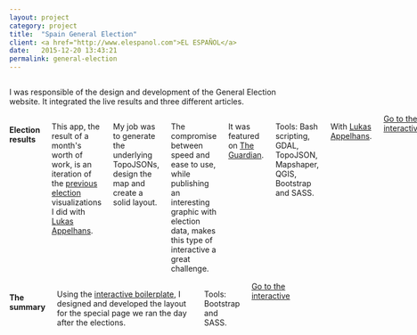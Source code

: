 ```yaml
---
layout: project
category: project
title:  "Spain General Election"
client: <a href="http://www.elespanol.com">EL ESPAÑOL</a>
date:   2015-12-20 13:43:21
permalink: general-election
---
```

<div class="row">
    <div class="eight columns projectIntro">
        <p>I was responsible of the design and development of the General Election website. It integrated the live results and three different articles.</p>
    </div>
</div>

<div class="row">
    <div class="six columns m-b-2">
        <h4 class="projectHeadline m-t-2">Election results</h4>
        <p>This app, the result of a month's worth of work, is an iteration of the <a href="/local-regional-elections">previous</a> <a href="/catalan-election">election</a> visualizations I did with <a href="https://twitter.com/lukas_appelhans">Lukas Appelhans</a>.</p>
        <p>My job was to generate the underlying TopoJSONs, design the map and create a solid layout.</p>
        <p>The compromise between speed and ease to use, while publishing an interesting graphic with election data, makes this type of interactive a great challenge.</p>
        <p>It was featured on <a href="http://www.theguardian.com/world/live/2015/dec/20/spain-election-results-live-updates-podemos-ciudadanos?page=with:block-56770b52e4b0c713d00aaeec#block-56770b52e4b0c713d00aaeec">The Guardian</a>.</p>
        <p class="u-italic">Tools: Bash scripting, GDAL, TopoJSON, Mapshaper, QGIS, Bootstrap and SASS.</p>
        <p class="u-italic">With <a href="https://twitter.com/lukas_appelhans">Lukas Appelhans</a>.</p>
        <a class="button btn-primary" href="http://datos.elespanol.com/elecciones-generales/2015-20D/resultados/congreso/">Go to the interactive</a>
    </div>
    <div class="six columns">
        <img class="img-responsive b-lazy m-b-1"  src="data:image/gif;base64,R0lGODlhAQABAAAAACH5BAEKAAEALAAAAAABAAEAAAICTAEAOw==" data-src="/images/projects/touchdown_1.png" />
    </div>
</div>

<div class="row">
    <div class="six columns m-b-2">
        <h4 class="projectHeadline m-t-4">The summary</h4>
        <p>Using the <a href="/interactive-boilerplate">interactive boilerplate</a>, I designed and developed the layout for the special page we ran the day after the elections.</p>
        <p class="u-italic">Tools: Bootstrap and SASS.</p>
        <a class="button btn-primary" href="http://datos.elespanol.com/elecciones-generales/2015-20D/resultados/analisis/">Go to the interactive</a>
    </div>
    <div class="six columns">
        <img class="img-responsive b-lazy m-b-1"  src="data:image/gif;base64,R0lGODlhAQABAAAAACH5BAEKAAEALAAAAAABAAEAAAICTAEAOw==" data-src="/images/projects/touchdown_2.png" />
    </div>
</div>
<div class="row">
    <div class="twelve columns">
        <img class="img-responsive b-lazy m-b-1"  src="data:image/gif;base64,R0lGODlhAQABAAAAACH5BAEKAAEALAAAAAABAAEAAAICTAEAOw==" data-src="/images/projects/touchdown_3.png" />
        <img class="img-responsive b-lazy m-b-1"  src="data:image/gif;base64,R0lGODlhAQABAAAAACH5BAEKAAEALAAAAAABAAEAAAICTAEAOw==" data-src="/images/projects/touchdown_4.png" />
        <img class="img-responsive b-lazy m-b-1"  src="data:image/gif;base64,R0lGODlhAQABAAAAACH5BAEKAAEALAAAAAABAAEAAAICTAEAOw==" data-src="/images/projects/touchdown_5.png" />
        <img class="img-responsive b-lazy m-b-1"  src="data:image/gif;base64,R0lGODlhAQABAAAAACH5BAEKAAEALAAAAAABAAEAAAICTAEAOw==" data-src="/images/projects/touchdown_6.png" />
    </div>
</div>

